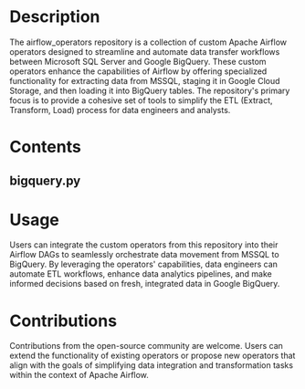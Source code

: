 # Description #
The airflow_operators repository is a collection of custom Apache Airflow operators designed to streamline and automate data transfer workflows between 
Microsoft SQL Server and Google BigQuery. 
These custom operators enhance the capabilities of Airflow by offering specialized functionality for extracting data from MSSQL, 
staging it in Google Cloud Storage, and then loading it into BigQuery tables. 
The repository's primary focus is to provide a cohesive set of tools to simplify the ETL (Extract, Transform, Load) process for data engineers and analysts.

# Contents #

## bigquery.py ##


# Usage # 
Users can integrate the custom operators from this repository into their Airflow DAGs to seamlessly orchestrate data movement from MSSQL to BigQuery. 
By leveraging the operators' capabilities, data engineers can automate ETL workflows, 
enhance data analytics pipelines, and make informed decisions based on fresh, integrated data in Google BigQuery.

# Contributions #
Contributions from the open-source community are welcome. 
Users can extend the functionality of existing operators or propose new operators 
that align with the goals of simplifying data integration and transformation tasks within the context of Apache Airflow.
